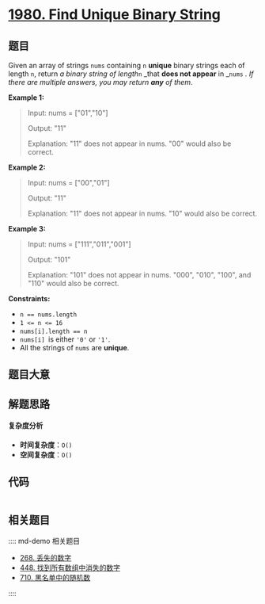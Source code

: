 # [1980. Find Unique Binary String](https://leetcode.com/problems/find-unique-binary-string/)

## 题目

Given an array of strings `nums` containing `n` **unique** binary strings each
of length `n`, return _a binary string of length_`n` _that **does not appear**
in _`nums` _. If there are multiple answers, you may return **any** of them_.

**Example 1:**

> Input: nums = ["01","10"]
>
> Output: "11"
>
> Explanation: "11" does not appear in nums. "00" would also be correct.

**Example 2:**

> Input: nums = ["00","01"]
>
> Output: "11"
>
> Explanation: "11" does not appear in nums. "10" would also be correct.

**Example 3:**

> Input: nums = ["111","011","001"]
>
> Output: "101"
>
> Explanation: "101" does not appear in nums. "000", "010", "100", and "110" would also be correct.

**Constraints:**

- `n == nums.length`
- `1 <= n <= 16`
- `nums[i].length == n`
- `nums[i] `is either `'0'` or `'1'`.
- All the strings of `nums` are **unique**.

## 题目大意

## 解题思路

#### 复杂度分析

- **时间复杂度**：`O()`
- **空间复杂度**：`O()`

## 代码

```javascript

```

## 相关题目

:::: md-demo 相关题目

- [268. 丢失的数字](https://leetcode.com/problems/missing-number)
- [448. 找到所有数组中消失的数字](https://leetcode.com/problems/find-all-numbers-disappeared-in-an-array)
- [710. 黑名单中的随机数](https://leetcode.com/problems/random-pick-with-blacklist)

::::
